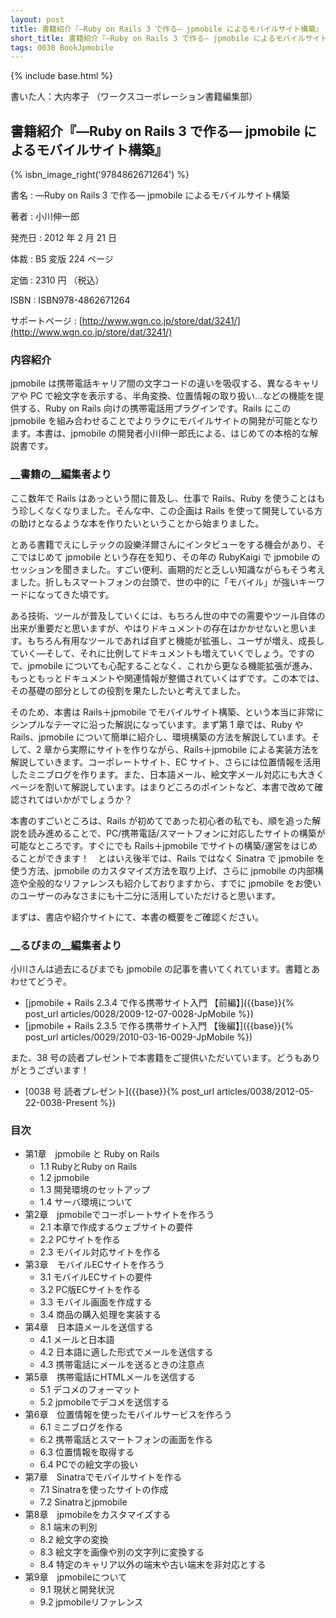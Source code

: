 ```yaml
---
layout: post
title: 書籍紹介『―Ruby on Rails 3 で作る― jpmobile によるモバイルサイト構築』
short_title: 書籍紹介『―Ruby on Rails 3 で作る― jpmobile によるモバイルサイト構築』
tags: 0038 BookJpmobile
---
```

{% include base.html %}


書いた人：大内孝子 （ワークスコーポレーション書籍編集部）

## 書籍紹介『―Ruby on Rails 3 で作る― jpmobile によるモバイルサイト構築』
{% isbn_image_right('9784862671264') %}

書名
: ―Ruby on Rails 3 で作る― jpmobile によるモバイルサイト構築

著者
: 小川伸一郎

発売日
: 2012 年 2 月 21 日

体裁
: B5 変版 224 ページ

定価
: 2310 円 （税込）

ISBN
: ISBN978-4862671264

サポートページ
: [http://www.wgn.co.jp/store/dat/3241/](http://www.wgn.co.jp/store/dat/3241/)

### 内容紹介

jpmobile は携帯電話キャリア間の文字コードの違いを吸収する、異なるキャリアや PC で絵文字を表示する、半角変換、位置情報の取り扱い…などの機能を提供する、Ruby on Rails 向けの携帯電話用プラグインです。Rails にこの jpmobile を組み合わせることでよりラクにモバイルサイトの開発が可能となります。本書は、jpmobile の開発者小川伸一郎氏による、はじめての本格的な解説書です。

### __書籍の__編集者より

ここ数年で Rails はあっという間に普及し、仕事で Rails、Ruby を使うことはもう珍しくなくなりました。そんな中、この企画は Rails を使って開発している方の助けとなるような本を作りたいということから始まりました。

とある書籍でえにしテックの設樂洋爾さんにインタビューをする機会があり、そこではじめて jpmobile という存在を知り、その年の RubyKaigi で jpmobile のセッションを聞きました。すごい便利、画期的だと乏しい知識ながらもそう考えました。折しもスマートフォンの台頭で、世の中的に「モバイル」が強いキーワードになってきた頃です。

ある技術、ツールが普及していくには、もちろん世の中での需要やツール自体の出来が重要だと思いますが、やはりドキュメントの存在はかかせないと思います。もちろん有用なツールであれば自ずと機能が拡張し、ユーザが増え、成長していく―そして、それに比例してドキュメントも増えていくでしょう。ですので、jpmobile についても心配することなく、これから更なる機能拡張が進み、もっともっとドキュメントや関連情報が整備されていくはずです。この本では、その基礎の部分としての役割を果たしたいと考えてました。

そのため、本書は Rails＋jpmobile でモバイルサイト構築、という本当に非常にシンプルなテーマに沿った解説になっています。まず第 1 章では、Ruby や Rails、jpmobile について簡単に紹介し、環境構築の方法を解説しています。そして、2 章から実際にサイトを作りながら、Rails＋jpmobile による実装方法を解説していきます。コーポレートサイト、EC サイト、さらには位置情報を活用したミニブログを作ります。また、日本語メール、絵文字メール対応にも大きくページを割いて解説しています。はまりどころのポイントなど、本書で改めて確認されてはいかがでしょうか？

本書のすごいところは、Rails が初めてであった初心者の私でも、順を追った解説を読み進めることで、PC/携帯電話/スマートフォンに対応したサイトの構築が可能なところです。すぐにでも Rails＋jpmobile でサイトの構築/運営をはじめることができます！　とはいえ後半では、Rails ではなく Sinatra で jpmobile を使う方法、jpmobile のカスタマイズ方法を取り上げ、さらに jpmobile の内部構造や全般的なリファレンスも紹介しておりますから、すでに jpmobile をお使いのユーザーのみなさまにも十二分に活用していただけると思います。

まずは、書店や紹介サイトにて、本書の概要をご確認ください。

### __るびまの__編集者より

小川さんは過去にるびまでも jpmobile の記事を書いてくれています。書籍とあわせてどうぞ。

* [jpmobile + Rails 2.3.4 で作る携帯サイト入門 【前編】]({{base}}{% post_url articles/0028/2009-12-07-0028-JpMobile %})
* [jpmobile + Rails 2.3.5 で作る携帯サイト入門 【後編】]({{base}}{% post_url articles/0029/2010-03-16-0029-JpMobile %})


また、38 号の読者プレゼントで本書籍をご提供いただいています。どうもありがとうございます！

* [0038 号 読者プレゼント]({{base}}{% post_url articles/0038/2012-05-22-0038-Present %})


### 目次

* 第1章　jpmobile と Ruby on Rails
  * 1.1 RubyとRuby on Rails
  * 1.2 jpmobile
  * 1.3 開発環境のセットアップ
  * 1.4 サーバ環境について
* 第2章　jpmobileでコーポレートサイトを作ろう
  * 2.1 本章で作成するウェブサイトの要件
  * 2.2 PCサイトを作る
  * 2.3 モバイル対応サイトを作る
* 第3章　モバイルECサイトを作ろう
  * 3.1 モバイルECサイトの要件
  * 3.2 PC版ECサイトを作る
  * 3.3 モバイル画面を作成する
  * 3.4 商品の購入処理を実装する
* 第4章　日本語メールを送信する
  * 4.1 メールと日本語
  * 4.2 日本語に適した形式でメールを送信する
  * 4.3 携帯電話にメールを送るときの注意点
* 第5章　携帯電話にHTMLメールを送信する
  * 5.1 デコメのフォーマット
  * 5.2 jpmobileでデコメを送信する
* 第6章　位置情報を使ったモバイルサービスを作ろう
  * 6.1 ミニブログを作る
  * 6.2 携帯電話とスマートフォンの画面を作る
  * 6.3 位置情報を取得する
  * 6.4 PCでの絵文字の扱い
* 第7章　Sinatraでモバイルサイトを作る
  * 7.1 Sinatraを使ったサイトの作成
  * 7.2 Sinatraとjpmobile
* 第8章　jpmobileをカスタマイズする
  * 8.1 端末の判別
  * 8.2 絵文字の変換
  * 8.3 絵文字を画像や別の文字列に変換する
  * 8.4 特定のキャリア以外の端末や古い端末を非対応とする
* 第9章　jpmobileについて
  * 9.1 現状と開発状況
  * 9.2 jpmobileリファレンス



